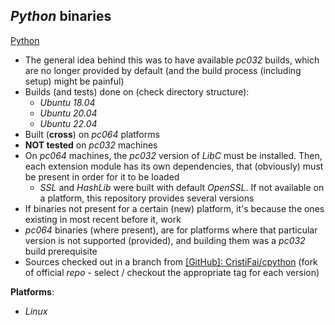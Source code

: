 *Python* binaries
-----------------

[Python](https://www.python.org)

- The general idea behind this was to have available *pc032* builds, which are no longer provided by default (and the build process (including setup) might be painful)
- Builds (and tests) done on (check directory structure):
    - *Ubuntu 18.04*
    - *Ubuntu 20.04*
    - *Ubuntu 22.04*
- Built (**cross**) on *pc064* platforms
- **NOT tested** on *pc032* machines
- On *pc064* machines, the *pc032* version of *LibC* must be installed. Then, each extension module has its own dependencies, that (obviously) must be present in order for it to be loaded
    - *SSL* and *HashLib* were built with default *OpenSSL*. If not available on a platform, this repository provides several versions
- If binaries not present for a certain (new) platform, it's because the ones existing in most recent before it, work
- *pc064* binaries (where present), are for platforms where that particular version is not supported (provided), and building them was a *pc032* build prerequisite
- Sources checked out in a branch from [[GitHub]: CristiFai/cpython](https://github.com/CristiFati/cpython) (fork of official *repo* - select / checkout the appropriate tag for each version)

**Platforms**:
- *Linux*

